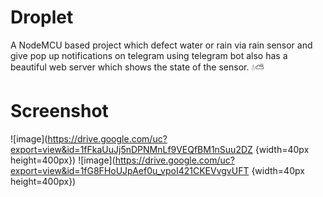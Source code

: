 # Droplet
A NodeMCU based project which defect water or rain via rain sensor and give pop up notifications on telegram using telegram bot also has a beautiful web server which shows the state of the sensor. 💧⛅

# Screenshot

![image](https://drive.google.com/uc?export=view&id=1fFkaUuJj5nDPNMnLf9VEQfBM1nSuu2DZ {width=40px height=400px})
![image](https://drive.google.com/uc?export=view&id=1fG8FHoUJpAef0u_vpoI421CKEVvgvUFT {width=40px height=400px})
